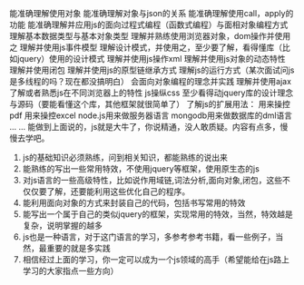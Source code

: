 能准确理解使用对象
能准确理解对象与json的关系
能准确理解使用call，apply的功能
能准确理解并应用js的面向过程式编程（函数式编程）与面相对象编程方式
理解基本数据类型与基本对象类型
理解并熟练使用浏览器对象，dom操作并使用之
理解并使用js事件模型
理解设计模式，并使用之，至少要了解，看得懂库（比如jquery）使用的设计模式
理解并使用js操作xml
理解并使用js对象的动态特性
理解并使用闭包
理解并使用js的原型链继承方式
理解js的运行方式（某次面试问js是多线程的吗？现在都没搞明白）
会面向对象编程的理念并实践
理解并使用ajax
了解或者熟悉js在不同浏览器上的特性
js操纵css
至少看得动jquery库的设计理念与源码（要能看懂这个库，其他框架就很简单了）
了解js的扩展用法：
用来操控pdf
用来操控excel
node.js用来做服务器语言
mongodb用来做数据库的dml语言
... ...
能做到上面说的，js就是大牛了，你说精通，没人敢质疑。内容有点多，慢慢去学吧。





1. js的基础知识必须熟练，问到相关知识，都能熟练的说出来
2. 能熟练的写出一些常用特效，不使用jquery等框架，使用原生态的js
3. 对js语言的一些高级特性，比如说作用域链,词法分析,面向对象,闭包，这些不仅仅要了解，还要能利用这些优化自己的程序。
4. 能利用面向对象的方式来封装自己的代码，包括书写常用的特效
5. 能写出一个属于自己的类似jquery的框架，实现常用的特效，当然，特效越是复杂，说明掌握的越多
6. js也是一种语言，对于这门语言的学习，多参考参考书籍，看一些例子，当然，最重要的就是多实践
7. 相信经过上面的学习，你一定可以成为一个js领域的高手（希望能给在js路上学习的大家指点一些方向）

